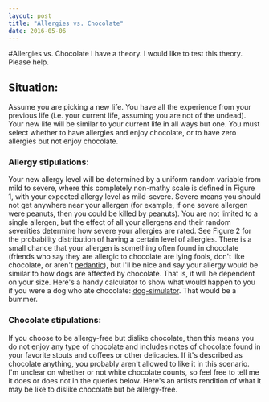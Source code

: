 ```yaml
---
layout: post
title: "Allergies vs. Chocolate"
date: 2016-05-06
---
```

#Allergies vs. Chocolate
I have a theory. I would like to test this theory. Please help. 

## Situation:

Assume you are picking a new life. You have all the experience from your previous life (i.e. your current life, assuming you are not of the undead). Your new life will be similar to your current life in all ways but one. You must select whether to have allergies and enjoy chocolate, or to have zero allergies but not enjoy chocolate. 

### Allergy stipulations:

Your new allergy level will be determined by a uniform random variable from mild to severe, where this completely non-mathy 
scale is defined in Figure 1, with your expected allergy level as mild-severe. Severe means you should not get anywhere near
your allergen (for example, if one severe allergen were peanuts, then you could be killed by peanuts). You are not limited to a single allergen, but the effect of all your allergens and their random severities determine how severe your allergies are rated. See Figure 2 for the probability distribution of having a certain level of allergies. There is a small chance that your allergen is something often found in chocolate (friends who say they are allergic to chocolate are lying fools, don't like chocolate, or aren't [pedantic](http://www.nyallergy.com/chocolate-allergy.php)), but I'll be nice and say your allergy would be similar to how dogs are affected by chocolate. That is, it will be dependent on your size. Here's a handy calculator to show what would happen to you if you were a dog who ate chocolate: 
[dog-simulator](http://www.petmd.com/dog/chocolate-toxicity). That would be a bummer. 

### Chocolate stipulations:

If you choose to be allergy-free but dislike chocolate, then this means you do not enjoy any type of chocolate and includes 
notes of chocolate found in your favorite stouts and coffees or other delicacies. If it's described as chocolate anything, you probably aren't allowed to like it in this scenario. I'm unclear on whether or not white chocolate counts, so feel free to tell me it does or does not in the queries below. Here's an artists rendition of what it may be like to dislike chocolate but be allergy-free. 
